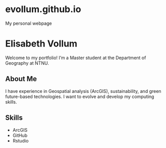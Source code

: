 # evollum.github.io
My personal webpage

# Elisabeth Vollum
Welcome to my portfolio! I’m a Master student at the Department of Geography at NTNU. 

## About Me
I have experience in Geospatial analysis (ArcGIS), sustainability, and green future-based technologies. I want to evolve and develop my computing skills.

## Skills
- ArcGIS
- GitHub 
- Rstudio

